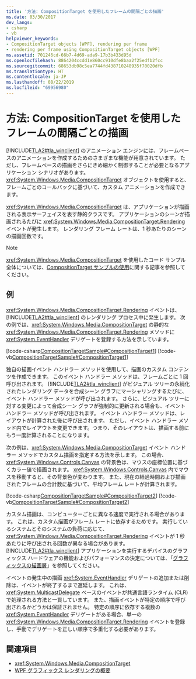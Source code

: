 ```yaml
---
title: '方法: CompositionTarget を使用したフレームの間隔ごとの描画'
ms.date: 03/30/2017
dev_langs:
- csharp
- vb
helpviewer_keywords:
- CompositionTarget objects [WPF], rendering per frame
- rendering per frame using CompositionTarget objects [WPF]
ms.assetid: 701246cd-66b7-4d69-ada9-17b3b433d95d
ms.openlocfilehash: 8864204ccdd1e860cc910dfe8baa2f25edfb2fcc
ms.sourcegitcommit: 68653db98c5ea7744fd438710248935f70020dfb
ms.translationtype: HT
ms.contentlocale: ja-JP
ms.lasthandoff: 08/22/2019
ms.locfileid: "69956980"
---
```

# <a name="how-to-render-on-a-per-frame-interval-using-compositiontarget"></a>方法: CompositionTarget を使用したフレームの間隔ごとの描画
[!INCLUDE[TLA2#tla_winclient](../../../../includes/tla2sharptla-winclient-md.md)] のアニメーション エンジンには、フレームベースのアニメーションを作成するためのさまざまな機能が用意されています。 ただし、フレームベースの描画をさらにきめ細かく制御することが必要となるアプリケーション シナリオがあります。 <xref:System.Windows.Media.CompositionTarget> オブジェクトを使用すると、フレームごとのコールバックに基づいて、カスタム アニメーションを作成できます。  
  
 <xref:System.Windows.Media.CompositionTarget> は、アプリケーションが描画される表示サーフェイスを表す静的クラスです。 アプリケーションのシーンが描画されるたびに <xref:System.Windows.Media.CompositionTarget.Rendering> イベントが発生します。 レンダリング フレーム レートは、1 秒あたりのシーンの描画回数です。  
  
> [!NOTE]
> <xref:System.Windows.Media.CompositionTarget> を使用したコード サンプル全体については、[CompositionTarget サンプルの使用](https://go.microsoft.com/fwlink/?LinkID=160045)に関する記事を参照してください。  
  
## <a name="example"></a>例  
 <xref:System.Windows.Media.CompositionTarget.Rendering> イベントは、[!INCLUDE[TLA2#tla_winclient](../../../../includes/tla2sharptla-winclient-md.md)] のレンダリング プロセス中に発生します。 次の例では、<xref:System.Windows.Media.CompositionTarget> の静的な <xref:System.Windows.Media.CompositionTarget.Rendering> メソッドに <xref:System.EventHandler> デリゲートを登録する方法を示しています。  
  
 [!code-csharp[CompositionTargetSample#CompositionTarget1](~/samples/snippets/csharp/VS_Snippets_Wpf/CompositionTargetSample/CSharp/Window1.xaml.cs#compositiontarget1)]
 [!code-vb[CompositionTargetSample#CompositionTarget1](~/samples/snippets/visualbasic/VS_Snippets_Wpf/CompositionTargetSample/visualbasic/window1.xaml.vb#compositiontarget1)]  
  
 独自の描画イベント ハンドラー メソッドを使用して、描画のカスタム コンテンツを作成できます。 このイベント ハンドラー メソッドは、フレームごとに 1 回呼び出されます。 [!INCLUDE[TLA2#tla_winclient](../../../../includes/tla2sharptla-winclient-md.md)] がビジュアル ツリーの永続化されたレンダリング データを合成シーン グラフにマーシャリングするたびに、イベント ハンドラー メソッドが呼び出されます。 さらに、ビジュアル ツリーに対する変更によって合成シーン グラフが強制的に更新される場合も、イベント ハンドラー メソッドが呼び出されます。 イベント ハンドラー メソッドは、レイアウトが計算された後に呼び出されます。 ただし、イベント ハンドラー メソッド内でレイアウトを変更できます。つまり、そのレイアウトは、描画する前にもう一度計算されることになります。  
  
 次の例は、<xref:System.Windows.Media.CompositionTarget> イベント ハンドラー メソッドでカスタム描画を指定する方法を示します。 この場合、<xref:System.Windows.Controls.Canvas> の背景色は、マウスの座標位置に基づくカラー値で描画されます。 <xref:System.Windows.Controls.Canvas> 内でマウスを移動すると、その背景色が変わります。 また、現在の経過時間および描画されたフレームの合計数に基づいて、平均フレーム レートが計算されます。  
  
 [!code-csharp[CompositionTargetSample#CompositionTarget2](~/samples/snippets/csharp/VS_Snippets_Wpf/CompositionTargetSample/CSharp/Window1.xaml.cs#compositiontarget2)]
 [!code-vb[CompositionTargetSample#CompositionTarget2](~/samples/snippets/visualbasic/VS_Snippets_Wpf/CompositionTargetSample/visualbasic/window1.xaml.vb#compositiontarget2)]  
  
 カスタム描画は、コンピューターごとに異なる速度で実行される場合があります。 これは、カスタム描画がフレーム レートに依存するためです。 実行しているシステムとそのシステムの負荷に応じて、<xref:System.Windows.Media.CompositionTarget.Rendering> イベントが 1 秒あたりに呼び出される回数が異なる場合があります。 [!INCLUDE[TLA2#tla_winclient](../../../../includes/tla2sharptla-winclient-md.md)] アプリケーションを実行するデバイスのグラフィックス ハードウェアの機能およびパフォーマンスの決定については、「[グラフィックスの描画層](../advanced/graphics-rendering-tiers.md)」を参照してください。  
  
 イベントの発生中の描画 <xref:System.EventHandler> デリゲートの追加または削除は、イベントが終了するまで遅延します。 これは、<xref:System.MulticastDelegate> ベースのイベントが共通言語ランタイム (CLR) で処理される方法と一貫しています。 また、描画イベントが特定の順序で呼び出されるかどうかは保証されません。 特定の順序に依存する複数の <xref:System.EventHandler> デリゲートがある場合、単一の <xref:System.Windows.Media.CompositionTarget.Rendering> イベントを登録し、手動でデリゲートを正しい順序で多重化する必要があります。  
  
## <a name="see-also"></a>関連項目

- <xref:System.Windows.Media.CompositionTarget>
- [WPF グラフィックス レンダリングの概要](wpf-graphics-rendering-overview.md)
